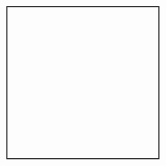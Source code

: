 <div id="div1" style="border: solid;width:400px; height:400px; "></div>

<script>
  let a= 0;
</script>
